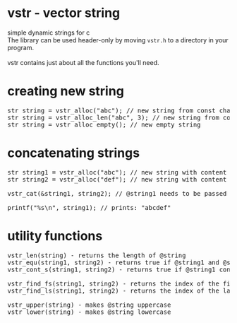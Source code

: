 # vstr - vector string
simple dynamic strings for c<br/>
The library can be used header-only by moving `vstr.h` to a directory in your program.<br/>
<br/>
vstr contains just about all the functions you'll need.

# creating new string
<pre>
str string = vstr_alloc("abc"); // new string from const char*
str string = vstr_alloc_len("abc", 3); // new string from const char* with length 3
str string = vstr_alloc_empty(); // new empty string
</pre>

# concatenating strings
<pre>
str string1 = vstr_alloc("abc"); // new string with content "abc" and length 3
str string2 = vstr_alloc("def"); // new string with content "def" and length 3

vstr_cat(&string1, string2); // @string1 needs to be passed as reference here

printf("%s\n", string1); // prints: "abcdef"
</pre>

# utility functions
<pre>
vstr_len(string) - returns the length of @string
vstr_equ(string1, string2) - returns true if @string1 and @string2 are identical
vstr_cont_s(string1, string2) - returns true if @string1 contains @string2

vstr_find_fs(string1, string2) - returns the index of the first occurence of @string2 in @string1
vstr_find_ls(string1, string2) - returns the index of the last occurence of @string2 in @string1

vstr_upper(string) - makes @string uppercase
vstr_lower(string) - makes @string lowercase
</pre>
